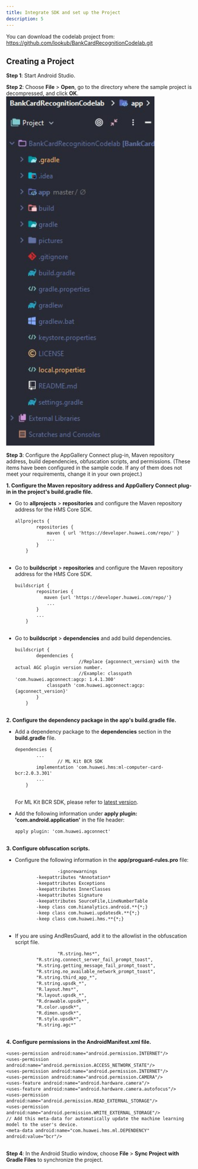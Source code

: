 ```yaml
---
title: Integrate SDK and set up the Project
description: 5
---
```


<p>You can download the codelab project from: <a href="https://github.com/lookub/BankCardRecognitionCodelab.git" target="_blank">https://github.com/lookub/BankCardRecognitionCodelab.git</a></p>

<h2><strong>Creating a Project</strong></h2>
<p><strong>Step 1</strong>: Start Android Studio.</p>
<p><strong>Step 2</strong>: Choose <strong>File</strong> &gt; <strong>Open</strong>, go to the directory where the sample project is decompressed, and click <strong>OK</strong>.<br><img style="width: 400.00px" src="assets/package.jpg" onclick="imageclick(src)"></p>
<p><strong>Step 3</strong>: Configure the AppGallery Connect plug-in, Maven repository address, build dependencies, obfuscation scripts, and permissions. (These items have been configured in the sample code. If any of them does not meet your requirements, change it in your own project.)</p>
<p><strong>1. Configure the Maven repository address and AppGallery Connect plug-in in the project's build.gradle file.</strong></p>
<ul>
	<li>Go to <strong>allprojects</strong> &gt; <strong>repositories</strong> and configure the Maven repository address for the HMS Core SDK.<pre><div id="copy-button1" class="copy-btn" title="Copy" onclick="copyCode(this.id)"></div><code><span class="pln">allprojects </span><span class="pun">{</span><span class="pln">
		repositories </span><span class="pun">{</span><span class="pln">
			maven </span><span class="pun">{</span><span class="pln"> url </span><span class="str">'https://developer.huawei.com/repo/'</span><span class="pln"> </span><span class="pun">}</span><span class="pln">
			</span><span class="pun">...</span><span class="pln">
		</span><span class="pun">}</span><span class="pln">
	</span><span class="pun">}</span><span class="pln">
	</span></code></pre>
	</li>
	<li>Go to <strong>buildscript</strong> &gt; <strong>repositories</strong> and configure the Maven repository address for the HMS Core SDK.<pre><div id="copy-button2" class="copy-btn" title="Copy" onclick="copyCode(this.id)"></div><code><span class="pln">buildscript </span><span class="pun">{</span><span class="pln">
		repositories </span><span class="pun">{</span><span class="pln">
		   maven </span><span class="pun">{</span><span class="pln">url </span><span class="str">'https://developer.huawei.com/repo/'</span><span class="pun">}</span><span class="pln">
			</span><span class="pun">...</span><span class="pln">
		</span><span class="pun">}</span><span class="pln">
		</span><span class="pun">...</span><span class="pln">
	</span><span class="pun">}</span><span class="pln">
	</span></code></pre>
	</li>
	<li>Go to <strong>buildscript</strong> &gt; <strong>dependencies</strong> and add build dependencies.<pre><div id="copy-button3" class="copy-btn" title="Copy" onclick="copyCode(this.id)"></div><code><span class="pln">buildscript </span><span class="pun">{</span><span class="pln">
		dependencies </span><span class="pun">{</span><span class="pln">
     </span><span class="str">                   //Replace {agconnect_version} with the actual AGC plugin version number.</span><span class="pln">
     </span><span class="str">                   //Example: classpath 'com.huawei.agconnect:agcp: 1.4.1.300'</span><span class="pln">
			classpath </span><span class="str">'com.huawei.agconnect:agcp:{agconnect_version}'</span><span class="pln">
		</span><span class="pun">}</span><span class="pln">
	</span><span class="pun">}</span><span class="pln">
	</span></code></pre>
	</li>
</ul>
<p><strong>2. Configure the dependency package in the app's build.gradle file.</strong></p>
<ul>
	<li>Add a dependency package to the <strong>dependencies</strong> section in the <strong>build.gradle</strong> file.<pre><div id="copy-button4" class="copy-btn" title="Copy" onclick="copyCode(this.id)"></div><code><span class="pln">dependencies </span><span class="pun">{</span><span class="pln">
		</span><span class="pun">...</span><span class="pln">
    </span><span class="str">            // ML Kit BCR SDK</span><span class="pln">
		implementation </span><span class="str">'com.huawei.hms:ml-computer-card-bcr:2.0.3.301'</span><span class="pln">
		</span><span class="pun">...</span><span class="pln">
	</span><span class="pun">}</span><span class="pln">
	</span></code></pre>
  <p>For ML Kit BCR SDK, please refer to <a href="https://developer.huawei.com/consumer/en/doc/development/HMSCore-Guides/version-changehistory-0000001050040023" target="_blank">latest version</a>.</p>
	</li>
	<li>Add the following information under <strong>apply plugin: 'com.android.application'</strong> in the file header:<pre><div id="copy-button6" class="copy-btn" title="Copy" onclick="copyCode(this.id)"></div><code><span class="pln">apply plugin</span><span class="pun">:</span><span class="pln"> </span><span class="str">'com.huawei.agconnect'</span><span class="pln">
	</span></code></pre>
	</li>
</ul>
<p><strong>3. Configure obfuscation scripts.</strong></p>
<ul>
	<li>Configure the following information in the <strong>app/proguard-rules.pro</strong> file:<pre><div id="copy-button7" class="copy-btn" title="Copy" onclick="copyCode(this.id)"></div><code>                <span class="pun">-</span><span class="pln">ignorewarnings</span><span class="pln">
		</span><span class="pun">-</span><span class="pln">keepattributes </span><span class="pun">*</span><span class="typ">Annotation</span><span class="pun">*</span><span class="pln">
		</span><span class="pun">-</span><span class="pln">keepattributes </span><span class="typ">Exceptions</span><span class="pln">
		</span><span class="pun">-</span><span class="pln">keepattributes </span><span class="typ">InnerClasses</span><span class="pln">
		</span><span class="pun">-</span><span class="pln">keepattributes </span><span class="typ">Signature</span><span class="pln">
		</span><span class="pun">-</span><span class="pln">keepattributes </span><span class="typ">SourceFile</span><span class="pun">,</span><span class="typ">LineNumberTable</span><span class="pln">
		</span><span class="pun">-</span><span class="pln">keep </span><span class="kwd">class</span><span class="pln"> com</span><span class="pun">.</span><span class="pln">hianalytics</span><span class="pun">.</span><span class="pln">android</span><span class="pun">.**{*;}</span><span class="pln">
		</span><span class="pun">-</span><span class="pln">keep </span><span class="kwd">class</span><span class="pln"> com</span><span class="pun">.</span><span class="pln">huawei</span><span class="pun">.</span><span class="pln">updatesdk</span><span class="pun">.**{*;}</span><span class="pln">
		</span><span class="pun">-</span><span class="pln">keep </span><span class="kwd">class</span><span class="pln"> com</span><span class="pun">.</span><span class="pln">huawei</span><span class="pun">.</span><span class="pln">hms</span><span class="pun">.**{*;}</span><span class="pln">
		</span></code></pre>
	</li>
	<li>If you are using AndResGuard, add it to the allowlist in the obfuscation script file.<pre><div id="copy-button8" class="copy-btn" title="Copy" onclick="copyCode(this.id)"></div><code>               <span class="str"> "R.string.hms*"</span><span class="pun">,</span><span class="pln">
		</span><span class="str">"R.string.connect_server_fail_prompt_toast"</span><span class="pun">,</span><span class="pln">
		</span><span class="str">"R.string.getting_message_fail_prompt_toast"</span><span class="pun">,</span><span class="pln">
		</span><span class="str">"R.string.no_available_network_prompt_toast"</span><span class="pun">,</span><span class="pln">
		</span><span class="str">"R.string.third_app_*"</span><span class="pun">,</span><span class="pln">
		</span><span class="str">"R.string.upsdk_*"</span><span class="pun">,</span><span class="pln">
		</span><span class="str">"R.layout.hms*"</span><span class="pun">,</span><span class="pln">
		</span><span class="str">"R.layout.upsdk_*"</span><span class="pun">,</span><span class="pln"> 
		</span><span class="str">"R.drawable.upsdk*"</span><span class="pun">,</span><span class="pln">
		</span><span class="str">"R.color.upsdk*"</span><span class="pun">,</span><span class="pln"> 
		</span><span class="str">"R.dimen.upsdk*"</span><span class="pun">,</span><span class="pln">
		</span><span class="str">"R.style.upsdk*"</span><span class="pun">,</span><span class="pln">
		</span><span class="str">"R.string.agc*"</span><span class="pln">
		</span></code></pre>
	</li>
</ul>
<p><strong>4. Configure permissions in the AndroidManifest.xml file.</strong></p>
<pre><div id="copy-button9" class="copy-btn" title="Copy" onclick="copyCode(this.id)"></div><code><span class="tag">&lt;uses-permission</span><span class="pln"> </span><span class="atn">android:name</span><span class="pun">=</span><span class="atv">"android.permission.INTERNET"</span><span class="tag">/&gt;</span><span class="pln">
</span><span class="tag">&lt;uses-permission</span><span class="pln"> </span><span class="atn">android:name</span><span class="pun">=</span><span class="atv">"android.permission.ACCESS_NETWORK_STATE"</span><span class="tag">/&gt;</span><span class="pln">
</span><span class="tag">&lt;uses-permission</span><span class="pln"> </span><span class="atn">android:name</span><span class="pun">=</span><span class="atv">"android.permission.INTERNET"</span><span class="tag">/&gt;</span><span class="pln">
</span><span class="tag">&lt;uses-permission</span><span class="pln"> </span><span class="atn">android:name</span><span class="pun">=</span><span class="atv">"android.permission.CAMERA"</span><span class="tag">/&gt;</span><span class="pln">
</span><span class="tag">&lt;uses-feature</span><span class="pln"> </span><span class="atn">android:name</span><span class="pun">=</span><span class="atv">"android.hardware.camera"</span><span class="tag">/&gt;</span><span class="pln">
</span><span class="tag">&lt;uses-feature</span><span class="pln"> </span><span class="atn">android:name</span><span class="pun">=</span><span class="atv">"android.hardware.camera.autofocus"</span><span class="tag">/&gt;</span><span class="pln">
</span><span class="tag">&lt;uses-permission</span><span class="pln"> </span><span class="atn">android:name</span><span class="pun">=</span><span class="atv">"android.permission.READ_EXTERNAL_STORAGE"</span><span class="tag">/&gt;</span><span class="pln">
</span><span class="tag">&lt;uses-permission</span><span class="pln"> </span><span class="atn">android:name</span><span class="pun">=</span><span class="atv">"android.permission.WRITE_EXTERNAL_STORAGE"</span><span class="tag">/&gt;</span><span class="pln">
<span class="str">// Add this meta-data for automatically update the machine learning model to the user's device.</span>
</span><span class="tag">&lt;meta-data</span><span class="pln"> </span><span class="atn">android:name</span><span class="pun">=</span><span class="atv">"com.huawei.hms.ml.DEPENDENCY"</span><span class="pln"> </span><span class="atn">android:value</span><span class="pun">=</span><span class="atv">"bcr"</span><span class="tag">/&gt;</span><span class="pln">
  </span></code></pre>
<p><strong>Step 4</strong>: In the Android Studio window, choose <strong>File</strong> &gt; <strong>Sync Project with Gradle Files</strong> to synchronize the project.</p>
